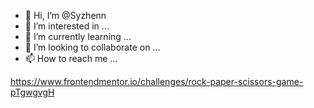 - 👋 Hi, I’m @Syzhenn
- 👀 I’m interested in ...
- 🌱 I’m currently learning ...
- 💞️ I’m looking to collaborate on ...
- 📫 How to reach me ...

https://www.frontendmentor.io/challenges/rock-paper-scissors-game-pTgwgvgH
<!---
Syzhenn/Syzhenn is a ✨ special ✨ repository because its `README.md` (this file) appears on your GitHub profile.
You can click the Preview link to take a look at your changes.
--->
